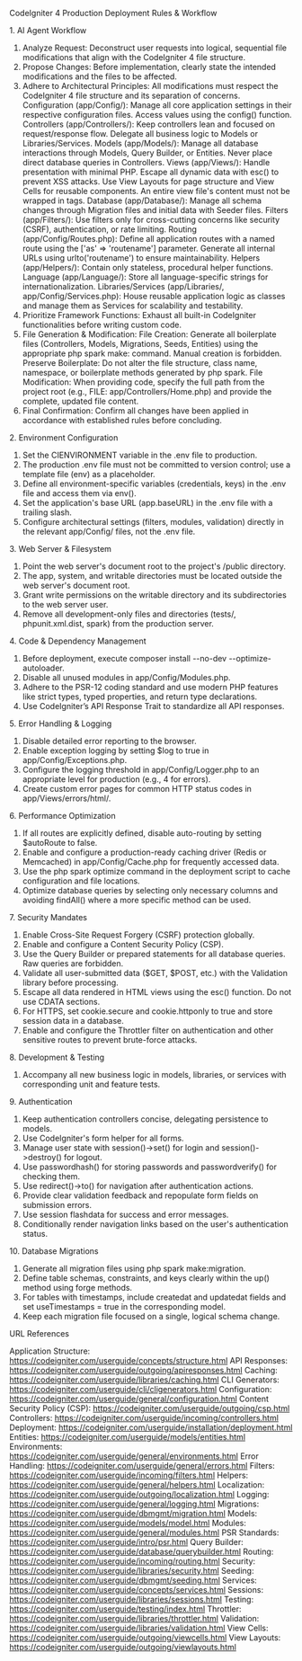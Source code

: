 CodeIgniter 4 Production Deployment Rules & Workflow

 1\. AI Agent Workflow

1.  Analyze Request: Deconstruct user requests into logical, sequential file modifications that align with the CodeIgniter 4 file structure.
2.  Propose Changes: Before implementation, clearly state the intended modifications and the files to be affected.
3.  Adhere to Architectural Principles: All modifications must respect the CodeIgniter 4 file structure and its separation of concerns.
       Configuration (app/Config/): Manage all core application settings in their respective configuration files. Access values using the config() function.
       Controllers (app/Controllers/): Keep controllers lean and focused on request/response flow. Delegate all business logic to Models or Libraries/Services.
       Models (app/Models/): Manage all database interactions through Models, Query Builder, or Entities. Never place direct database queries in Controllers.
       Views (app/Views/): Handle presentation with minimal PHP. Escape all dynamic data with esc() to prevent XSS attacks. Use View Layouts for page structure and View Cells for reusable components. An entire view file's content must not be wrapped in <![CDATA[...]]> tags.
       Database (app/Database/): Manage all schema changes through Migration files and initial data with Seeder files.
       Filters (app/Filters/): Use filters only for cross-cutting concerns like security (CSRF), authentication, or rate limiting.
       Routing (app/Config/Routes.php): Define all application routes with a named route using the ['as' => 'routename'] parameter. Generate all internal URLs using urlto('routename') to ensure maintainability.
       Helpers (app/Helpers/): Contain only stateless, procedural helper functions.
       Language (app/Language/): Store all language-specific strings for internationalization.
       Libraries/Services (app/Libraries/, app/Config/Services.php): House reusable application logic as classes and manage them as Services for scalability and testability.
4.  Prioritize Framework Functions: Exhaust all built-in CodeIgniter functionalities before writing custom code.
5.  File Generation & Modification:
       File Creation: Generate all boilerplate files (Controllers, Models, Migrations, Seeds, Entities) using the appropriate php spark make: command. Manual creation is forbidden.
       Preserve Boilerplate: Do not alter the file structure, class name, namespace, or boilerplate methods generated by php spark.
       File Modification: When providing code, specify the full path from the project root (e.g., FILE: app/Controllers/Home.php) and provide the complete, updated file content.
6.  Final Confirmation: Confirm all changes have been applied in accordance with established rules before concluding.

 2\. Environment Configuration

1.  Set the CIENVIRONMENT variable in the .env file to production.
2.  The production .env file must not be committed to version control; use a template file (env) as a placeholder.
3.  Define all environment-specific variables (credentials, keys) in the .env file and access them via env().
4.  Set the application's base URL (app.baseURL) in the .env file with a trailing slash.
5.  Configure architectural settings (filters, modules, validation) directly in the relevant app/Config/ files, not the .env file.

 3\. Web Server & Filesystem

1.  Point the web server's document root to the project's /public directory.
2.  The app, system, and writable directories must be located outside the web server's document root.
3.  Grant write permissions on the writable directory and its subdirectories to the web server user.
4.  Remove all development-only files and directories (tests/, phpunit.xml.dist, spark) from the production server.

 4\. Code & Dependency Management

1.  Before deployment, execute composer install --no-dev --optimize-autoloader.
2.  Disable all unused modules in app/Config/Modules.php.
3.  Adhere to the PSR-12 coding standard and use modern PHP features like strict types, typed properties, and return type declarations.
4.  Use CodeIgniter’s API Response Trait to standardize all API responses.

 5\. Error Handling & Logging

1.  Disable detailed error reporting to the browser.
2.  Enable exception logging by setting $log to true in app/Config/Exceptions.php.
3.  Configure the logging threshold in app/Config/Logger.php to an appropriate level for production (e.g., 4 for errors).
4.  Create custom error pages for common HTTP status codes in app/Views/errors/html/.

 6\. Performance Optimization

1.  If all routes are explicitly defined, disable auto-routing by setting $autoRoute to false.
2.  Enable and configure a production-ready caching driver (Redis or Memcached) in app/Config/Cache.php for frequently accessed data.
3.  Use the php spark optimize command in the deployment script to cache configuration and file locations.
4.  Optimize database queries by selecting only necessary columns and avoiding findAll() where a more specific method can be used.

 7\. Security Mandates

1.  Enable Cross-Site Request Forgery (CSRF) protection globally.
2.  Enable and configure a Content Security Policy (CSP).
3.  Use the Query Builder or prepared statements for all database queries. Raw queries are forbidden.
4.  Validate all user-submitted data ($GET, $POST, etc.) with the Validation library before processing.
5.  Escape all data rendered in HTML views using the esc() function. Do not use CDATA sections.
6.  For HTTPS, set cookie.secure and cookie.httponly to true and store session data in a database.
7.  Enable and configure the Throttler filter on authentication and other sensitive routes to prevent brute-force attacks.

 8\. Development & Testing

1.  Accompany all new business logic in models, libraries, or services with corresponding unit and feature tests.

 9\. Authentication

1.  Keep authentication controllers concise, delegating persistence to models.
2.  Use CodeIgniter's form helper for all forms.
3.  Manage user state with session()->set() for login and session()->destroy() for logout.
4.  Use passwordhash() for storing passwords and passwordverify() for checking them.
5.  Use redirect()->to() for navigation after authentication actions.
6.  Provide clear validation feedback and repopulate form fields on submission errors.
7.  Use session flashdata for success and error messages.
8.  Conditionally render navigation links based on the user's authentication status.

 10\. Database Migrations

1.  Generate all migration files using php spark make:migration.
2.  Define table schemas, constraints, and keys clearly within the up() method using forge methods.
3.  For tables with timestamps, include createdat and updatedat fields and set useTimestamps = true in the corresponding model.
4.  Keep each migration file focused on a single, logical schema change.

 URL References

   Application Structure: https://codeigniter.com/userguide/concepts/structure.html
   API Responses: https://codeigniter.com/userguide/outgoing/apiresponses.html
   Caching: https://codeigniter.com/userguide/libraries/caching.html
   CLI Generators: https://codeigniter.com/userguide/cli/cligenerators.html
   Configuration: https://codeigniter.com/userguide/general/configuration.html
   Content Security Policy (CSP): https://codeigniter.com/userguide/outgoing/csp.html
   Controllers: https://codeigniter.com/userguide/incoming/controllers.html
   Deployment: https://codeigniter.com/userguide/installation/deployment.html
   Entities: https://codeigniter.com/userguide/models/entities.html
   Environments: https://codeigniter.com/userguide/general/environments.html
   Error Handling: https://codeigniter.com/userguide/general/errors.html
   Filters: https://codeigniter.com/userguide/incoming/filters.html
   Helpers: https://codeigniter.com/userguide/general/helpers.html
   Localization: https://codeigniter.com/userguide/outgoing/localization.html
   Logging: https://codeigniter.com/userguide/general/logging.html
   Migrations: https://codeigniter.com/userguide/dbmgmt/migration.html
   Models: https://codeigniter.com/userguide/models/model.html
   Modules: https://codeigniter.com/userguide/general/modules.html
   PSR Standards: https://codeigniter.com/userguide/intro/psr.html
   Query Builder: https://codeigniter.com/userguide/database/querybuilder.html
   Routing: https://codeigniter.com/userguide/incoming/routing.html
   Security: https://codeigniter.com/userguide/libraries/security.html
   Seeding: https://codeigniter.com/userguide/dbmgmt/seeding.html
   Services: https://codeigniter.com/userguide/concepts/services.html
   Sessions: https://codeigniter.com/userguide/libraries/sessions.html
   Testing: https://codeigniter.com/userguide/testing/index.html
   Throttler: https://codeigniter.com/userguide/libraries/throttler.html
   Validation: https://codeigniter.com/userguide/libraries/validation.html
   View Cells: https://codeigniter.com/userguide/outgoing/viewcells.html
   View Layouts: https://codeigniter.com/userguide/outgoing/viewlayouts.html